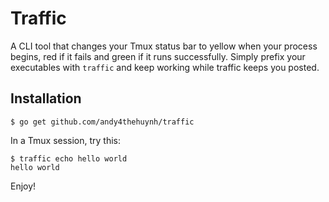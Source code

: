 Traffic
====

A CLI tool that changes your Tmux status bar to yellow when your process begins, red if it fails and green if it runs successfully. Simply prefix your executables with `traffic` and keep working while traffic keeps you posted.

## Installation
```
$ go get github.com/andy4thehuynh/traffic
```

In a Tmux session, try this:

```
$ traffic echo hello world
hello world
```

Enjoy!
